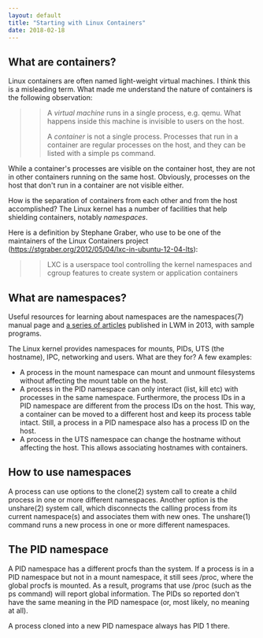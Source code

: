 ```yaml
---
layout: default
title: "Starting with Linux Containers"
date: 2018-02-18
---
```

## What are containers?

Linux containers are often named light-weight virtual machines. 
I think this is a misleading term. 
What made me understand the nature of containers is the following observation:

> > A *virtual machine* runs in a single process, e.g. qemu. What happens inside
> > this machine is invisible to users on the host.
> > 
> > A *container* is not a single process. Processes that run in a container are 
> > regular processes on the host, and they can be listed with a simple ps command.

While a container's processes are visible on the container host, they are not 
in other containers running on the same host. Obviously, processes on the host that
don't run in a container are not visible either.

How is the separation of containers from each other and from the host accomplished?
The Linux kernel has a number of facilities that help shielding containers, notably 
*namespaces*. 

Here is a definition by Stephane Graber, who use to be one of the maintainers of 
the Linux Containers project (https://stgraber.org/2012/05/04/lxc-in-ubuntu-12-04-lts):

> > LXC is a userspace tool controlling the kernel namespaces and cgroup features to create system or application containers

## What are namespaces?

Useful resources for learning about namespaces are the namespaces(7) manual page and 
[a series of articles](https://lwn.net/Articles/531114) 
published in LWM in 2013, with sample programs.

The Linux kernel provides namespaces for mounts, PIDs, UTS (the hostname), IPC, networking and users.
What are they for? A few examples: 
* A process in the mount namespace can mount and unmount filesystems
without affecting the mount table on the host. 
* A process in the PID namespace can only interact (list, kill etc) with processes in the same namespace. Furthermore, the process IDs in a PID namespace are different from the
process IDs on the host. This way, a container can be moved to a different host and keep its process table intact. Still, a process in a PID namespace also has a process ID on the host. 
* A process in the UTS namespace can change the hostname without affecting the host. This allows associating hostnames with containers.

## How to use namespaces

A process can use options to the clone(2) system call to create a child process in one or more different namespaces.
Another option is the unshare(2) system call, which disconnects the calling process from its current namespace(s) 
and associates them with new ones. The unshare(1) command runs a new process in one or more different namespaces.

## The PID namespace

A PID namespace has a different procfs than the system. If a process is in a PID namespace but
not in a mount namespace, it still sees /proc, where the global procfs is mounted. As a result, 
programs that use /proc (such as the ps command) will report global information.
The PIDs so reported don't have the same meaning in the PID namespace (or, most likely, no meaning at all).

A process cloned into a new PID namespace always has PID 1 there.
